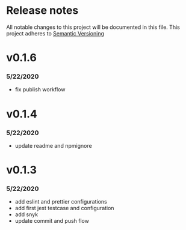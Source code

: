 # Release notes

All notable changes to this project will be documented in this file.
This project adheres to [Semantic Versioning](http://semver.org)

# v0.1.6
### 5/22/2020
- fix publish workflow

# v0.1.4
### 5/22/2020
- update readme and npmignore

# v0.1.3
### 5/22/2020
- add eslint and prettier configurations
- add first jest testcase and configuration
- add snyk
- update commit and push flow